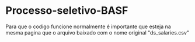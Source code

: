 # Processo-seletivo-BASF

Para que o codigo funcione normalmente é importante que esteja na mesma pagina que o arquivo baixado com o nome original "ds_salaries.csv"
